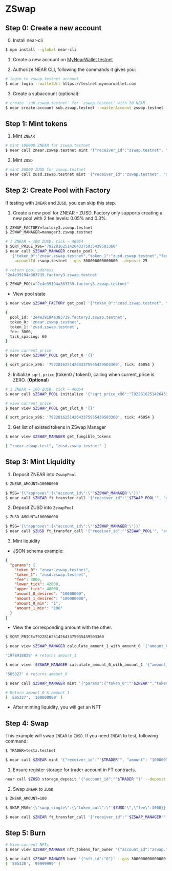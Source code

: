 # ZSwap

## Step 0: Create a new account

0. Install near-cli

```sh
$ npm install --global near-cli
```

1. Create a new account on [MyNearWallet testnet](https://testnet.mynearwallet.com/)

2. Authorize NEAR CLI, following the commands it gives you:

```sh
# login to zswap.testnet account
$ near login --walletUrl https://testnet.mynearwallet.com
```

3. Create a subaccount (optional):

```sh
# create `sub.zswap.testnet` for `zswap.testnet` with 20 NEAR
$ near create-account sub.zswap.testnet --masterAccount zswap.testnet --initialBalance 20
```

## Step 1: Mint tokens

1. Mint `ZNEAR`

```sh
# mint 100000 ZNEAR for zswap.testnet
$ near call znear.zswap.testnet mint '{"receiver_id":"zswap.testnet", "amount": "100000"}' --deposit 1 --accountId zswap.testnet
```

2. Mint `ZUSD`

```sh
# mint 20000 ZUSD for zswap.testnet
$ near call zusd.zswap.testnet mint '{"receiver_id":"zswap.testnet", "amount": "200000"}' --deposit 1 --accountId zswap.testnet
```

## Step 2: Create Pool with Factory

If testing with `ZNEAR` and `ZUSD`, you can skip this step.

1. Create a new pool for ZNEAR - ZUSD. Factory only supports creating a new pool with 2 fee levels: 0.05% and 0.3%.

```sh
$ ZSWAP_FACTORY=factory3.zswap.testnet
$ ZSWAP_MANAGER=manager3.zswap.testnet

# 1 ZNEAR = 100 ZUSD, tick ~ 46054
$ SQRT_PRICE_X96="792281625142643375935439503360"
$ near call $ZSWAP_MANAGER create_pool \
  '{"token_0":"znear.zswap.testnet","token_1":"zusd.zswap.testnet","fee":3000,"sqrt_price_x96":"'$SQRT_PRICE_X96'"}' \
  --accountId zswap.testnet --gas 300000000000000 --deposit 25

# return pool address
'2e4e39194a383739.factory3.zswap.testnet'

$ ZSWAP_POOL="2e4e39194a383739.factory3.zswap.testnet"
```

- View pool state

```sh
$ near view $ZSWAP_FACTORY get_pool '{"token_0":"zusd.zswap.testnet", "token_1":"znear.zswap.testnet","fee":3000}'

{
  pool_id: '2e4e39194a383739.factory3.zswap.testnet',
  token_0: 'znear.zswap.testnet',
  token_1: 'zusd.zswap.testnet',
  fee: 3000,
  tick_spacing: 60
}

# view current price
$ near view $ZSWAP_POOL get_slot_0 '{}'

{ sqrt_price_x96: '792281625142643375935439503360', tick: 46054 }
```

2. Initialize `sqrt_price` (token0 / token1), calling when current_price is ZERO. (**Optional**)

```sh
# 1 ZNEAR = 100 ZUSD, tick ~ 46054
$ near call $ZSWAP_POOL initialize '{"sqrt_price_x96":"792281625142643375935439503360"}' --accountId zswap.testnet

# view current price
$ near view $ZSWAP_POOL get_slot_0 '{}'

{ sqrt_price_x96: '792281625142643375935439503360', tick: 46054 }

```

3. Get list of existed tokens in ZSwap Manager

```sh
$ near view $ZSWAP_MANAGER get_fungible_tokens

[ "znear.zswap.test", "zusd.zswap.testnet" ]
```

## Step 3: Mint Liquidity

1. Deposit ZNEAR into `ZswapPool`

```sh
$ ZNEAR_AMOUNT=10000000

$ MSG='{\"approve\":{\"account_id\":\"'$ZSWAP_MANAGER'\"}}'
$ near call $ZNEAR ft_transfer_call '{"receiver_id":"'$ZSWAP_POOL'", "amount":"'$ZNEAR_AMOUNT'", "msg":"'$MSG'"}' --depositYocto 1 --gas 300000000000000 --accountId zswap.testnet
```

2. Deposit ZUSD into `ZswapPool`

```sh
$ ZUSD_AMOUNT=100000000

$ MSG='{\"approve\":{\"account_id\":\"'$ZSWAP_MANAGER'\"}}'
$ near call $ZUSD ft_transfer_call '{"receiver_id":"'$ZSWAP_POOL'", "amount":"'$ZUSD_AMOUNT'", "msg":"'$MSG'"}' --depositYocto 1 --gas 300000000000000 --accountId zswap.testnet
```

3. Mint liquidity

- JSON schema example:

```json
{
  "params": {
    "token_0": "znear.zswap.testnet",
    "token_1": "zusd.zswap.testnet",
    "fee": 3000,
    "lower_tick": 42000,
    "upper_tick": 48000,
    "amount_0_desired": "10000000",
    "amount_1_desired": "100000000",
    "amount_0_min": "1",
    "amount_1_min": "100"
  }
}
```

- View the corresponding amount with the other.

```sh
$ SQRT_PRICE=792281625142643375935439503360

$ near view $ZSWAP_MANAGER calculate_amount_1_with_amount_0 '{"amount_0":"'$ZNEAR_AMOUNT'","sqrt_price_x96":"'$SQRT_PRICE'","lower_tick":42000,"upper_tick":48000}'

'1978918829' # returns amount_1

$ near view  $ZSWAP_MANAGER calculate_amount_0_with_amount_1 '{"amount_1":"'$ZUSD_AMOUNT'","sqrt_price_x96":"'$SQRT_PRICE'","lower_tick":42000,"upper_tick":48000}'

'505327' # returns amount_0
```

```sh
$ near call $ZSWAP_MANAGER mint '{"params":{"token_0":"'$ZNEAR'","token_1":"'$ZUSD'","fee":3000,"lower_tick":42000,"upper_tick":48000, "amount_0_desired":"'$ZNEAR_AMOUNT'","amount_1_desired":"'$ZUSD_AMOUNT'","amount_0_min":"100","amount_1_min":"100"}}' --gas 300000000000000 --accountId zswap.testnet --deposit 0.1

# Return amount_0 & amount_1
[ '505327', '100000000' ]
```

- After minting liquidity, you will get an NFT

## Step 4: Swap

This example will swap `ZNEAR` to `ZUSD`. If you need `ZNEAR` to test, following command:

```sh
$ TRADER=testz.testnet

$ near call $ZNEAR mint '{"receiver_id":"'$TRADER'", "amount": "100000"}' --deposit 1 --accountId $TRADER
```

1. Ensure register storage for trader account in FT contracts.

```sh
near call $ZUSD storage_deposit '{"account_id":"'$TRADER'"}' --deposit 1 --accountId $TRADER
```

2. Swap `ZNEAR` to `ZUSD`

```sh
$ ZNEAR_AMOUNT=100

$ SWAP_MSG='{\"swap_single\":{\"token_out\":\"'$ZUSD'\",\"fee\":3000}}'

$ near call $ZNEAR ft_transfer_call '{"receiver_id":"'$ZSWAP_MANAGER'", "amount":"'$ZNEAR_AMOUNT'", "msg":"'$SWAP_MSG'"}' --gas 300000000000000 --accountId $TRADER --depositYocto 1
```

## Step 5: Burn

```sh
# View current NFTs
$ near view $ZSWAP_MANAGER nft_tokens_for_owner '{"account_id":"zswap.testnet"}'

$ near call $ZSWAP_MANAGER burn '{"nft_id":"0"}' --gas 300000000000000 --accountId zswap.testnet
[ '505326', '99999999' ]
```
